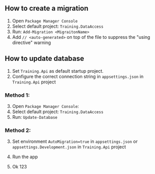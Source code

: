 ## How to create a migration
1. Open `Package Manager Console`
2. Select default project: `Training.DataAccess`
3. Run: `Add-Migration <MigraitonName>`
4. Add `// <auto-generated>` on top of the file to suppress the "using directive" warning

## How to update database
1. Set `Training.Api` as default startup project.
2. Configure the correct connection string in `appsettings.json` in `Training.Api` project

### Method 1:
3. Open `Package Manager Console`:
4. Select default project: `Training.DataAccess`
5. Run: `Update-Database`

### Method 2:
3. Set environment `AutoMigration=true` in `appsettings.json` or `appsettings.Development.json` in `Training.Api` project
4. Run the app

5. Ok 123
